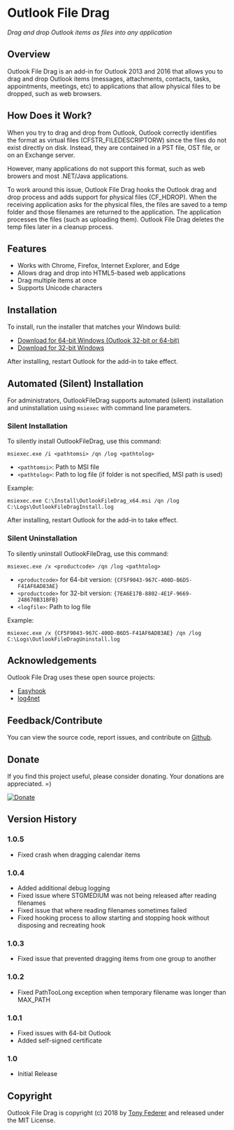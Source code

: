 ﻿# Outlook File Drag

*Drag and drop Outlook items as files into any application*

## Overview

Outlook File Drag is an add-in for Outlook 2013 and 2016 that allows you to drag
and drop Outlook items (messages, attachments, contacts, tasks, appointments, 
meetings, etc) to applications that allow physical files to be dropped, such as
web browsers.

## How Does it Work?

When you try to drag and drop from Outlook, Outlook correctly identifies the 
format as virtual files (CFSTR_FILEDESCRIPTORW) since the files do not exist 
directly on disk.  Instead, they are contained in a PST file, OST file, or on 
an Exchange server.

However, many applications do not support this format, such as web browers and 
most .NET/Java applications.

To work around this issue, Outlook File Drag hooks the Outlook drag and drop
process and adds support for physical files (CF_HDROP).  When the receiving 
application asks for the physical files, the files are saved to a temp folder 
and those filenames are returned to the application.  The application processes
the files (such as uploading them).  Outlook File Drag deletes the temp files 
later in a cleanup process.

## Features

- Works with Chrome, Firefox, Internet Explorer, and Edge
- Allows drag and drop into HTML5-based web applications
- Drag multiple items at once
- Supports Unicode characters

## Installation

To install, run the installer that matches your Windows build:

- [Download for 64-bit Windows (Outlook 32-bit or 64-bit)](https://github.com/tonyfederer/OutlookFileDrag/files/2674450/OutlookFileDragSetup_x64.zip)
- [Download for 32-bit Windows](https://github.com/tonyfederer/OutlookFileDrag/files/2674451/OutlookFileDragSetup.zip)

After installing, restart Outlook for the add-in to take effect.

## Automated (Silent) Installation

For administrators, OutlookFileDrag supports automated (silent) installation and uninstallation using `msiexec` with command line parameters.

### Silent Installation

To silently install OutlookFileDrag, use this command:

`msiexec.exe /i <pathtomsi> /qn /log <pathtolog>`

- `<pathtomsi>`: Path to MSI file
- `<pathtolog>`: Path to log file (if folder is not specified, MSI path is used)

Example: 

`msiexec.exe C:\Install\OutlookFileDrag_x64.msi /qn /log C:\Logs\OutlookFileDragInstall.log`

After installing, restart Outlook for the add-in to take effect.

### Silent Uninstallation

To silently uninstall OutlookFileDrag, use this command:

`msiexec.exe /x <productcode> /qn /log <pathtolog>`

- `<productcode>` for 64-bit version: `{CF5F9043-967C-400D-B6D5-F41AF6AD83AE}`
- `<productcode>` for 32-bit version: `{7EA6E17B-8802-4E1F-9669-248670B31BFB}`
- `<logfile>`: Path to log file

Example:

`msiexec.exe /x {CF5F9043-967C-400D-B6D5-F41AF6AD83AE} /qn /log C:\Logs\OutlookFileDragUninstall.log`

## Acknowledgements

Outlook File Drag uses these open source projects:

- [Easyhook](https://easyhook.github.io/)
- [log4net](http://logging.apache.org/log4net/)

## Feedback/Contribute

You can view the source code, report issues, and contribute on [Github](https://github.com/tonyfederer/OutlookFileDrag).

## Donate

If you find this project useful, please consider donating.  Your donations are appreciated. =)

[![Donate](https://www.paypalobjects.com/en_US/i/btn/btn_donateCC_LG.gif)](https://www.paypal.com/cgi-bin/webscr?cmd=_s-xclick&hosted_button_id=BSAGCF5VAJLN2)

## Version History

### 1.0.5
- Fixed crash when dragging calendar items

### 1.0.4
- Added additional debug logging
- Fixed issue where STGMEDIUM was not being released after reading filenames
- Fixed issue that where reading filenames sometimes failed
- Fixed hooking process to allow starting and stopping hook without disposing and recreating hook

### 1.0.3
- Fixed issue that prevented dragging items from one group to another

### 1.0.2
- Fixed PathTooLong exception when temporary filename was longer than MAX_PATH

### 1.0.1
- Fixed issues with 64-bit Outlook
- Added self-signed certificate

### 1.0
- Initial Release

## Copyright

Outlook File Drag is copyright (c) 2018 by [Tony Federer](https://github.com/tonyfederer) and released under the MIT License.

